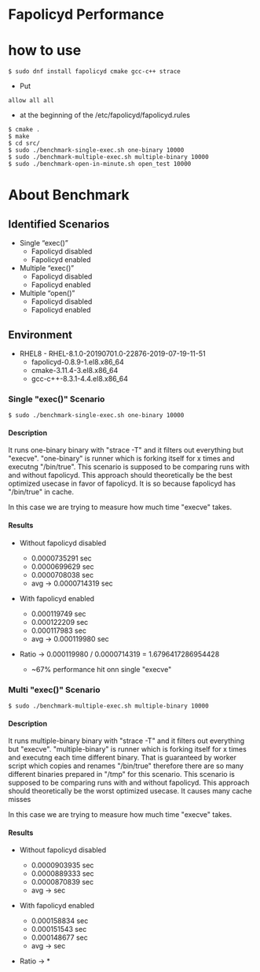# Fapolicyd Performance

# how to use

```
$ sudo dnf install fapolicyd cmake gcc-c++ strace
```

* Put
```
allow all all
```
* at the beginning of the /etc/fapolicyd/fapolicyd.rules

```
$ cmake .
$ make
$ cd src/
$ sudo ./benchmark-single-exec.sh one-binary 10000
$ sudo ./benchmark-multiple-exec.sh multiple-binary 10000
$ sudo ./benchmark-open-in-minute.sh open_test 10000
```

# About Benchmark
## Identified Scenarios

* Single “exec()”
  * Fapolicyd disabled
  * Fapolicyd enabled
* Multiple “exec()”
  * Fapolicyd disabled
  * Fapolicyd enabled
* Multiple “open()”
  * Fapolicyd disabled
  * Fapolicyd enabled
  
## Environment

* RHEL8 - RHEL-8.1.0-20190701.0-22876-2019-07-19-11-51
  * fapolicyd-0.8.9-1.el8.x86_64
  * cmake-3.11.4-3.el8.x86_64
  * gcc-c++-8.3.1-4.4.el8.x86_64
  
### Single "exec()" Scenario

```
$ sudo ./benchmark-single-exec.sh one-binary 10000
```

#### Description

It runs one-binary binary with "strace -T" and it filters out everything but "execve". "one-binary" is runner which is forking itself for x times and executng "/bin/true". This scenario is supposed to be comparing runs with and without fapolicyd. This approach should theoretically be the best optimized usecase in favor of fapolicyd. It is so because fapolicyd has "/bin/true" in cache.

In this case we are trying to measure how much time "execve" takes.

#### Results

* Without fapolicyd disabled
  * 0.0000735291 sec
  * 0.0000699629 sec
  * 0.0000708038 sec
  * avg -> 0.0000714319 sec
  
* With fapolicyd enabled
  * 0.000119749 sec
  * 0.000122209 sec
  * 0.000117983 sec
  * avg -> 0.000119980 sec

* Ratio -> 0.000119980 / 0.0000714319 = 1.6796417286954428
  * ~67% performance hit onn single "execve"
  

### Multi "exec()" Scenario
```
$ sudo ./benchmark-multiple-exec.sh multiple-binary 10000
```

#### Description

It runs multiple-binary binary with "strace -T" and it filters out everything but "execve". "multiple-binary" is runner which is forking itself for x times and executng each time different binary. That is guaranteed by worker script which copies and renames "/bin/true" therefore there are so many different binaries prepared in "/tmp" for this scenario. This scenario is supposed to be comparing runs with and without fapolicyd. This approach should theoretically be the worst optimized usecase. It causes many cache misses

In this case we are trying to measure how much time "execve" takes.

#### Results

* Without fapolicyd disabled
  * 0.0000903935 sec
  * 0.0000889333 sec
  * 0.0000870839 sec
  * avg ->  sec
  
* With fapolicyd enabled
  * 0.000158834 sec
  * 0.000151543 sec
  * 0.000148677 sec
  * avg ->  sec

* Ratio -> 
  *
  

